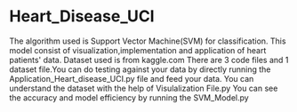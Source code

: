 # Heart_Disease_UCI
The algorithm used is Support Vector Machine(SVM) for classification.
This model consist of visualization,implementation and application of heart patients' data.
Dataset used is from kaggle.com
There are 3 code files and 1 dataset file.You can do testing against your data by directly running the Application_Heart_disease_UCI.py file and feed your data.
You can understand the dataset with the help of Visulalization File.py
You can see the accuracy and model efficiency by running the SVM_Model.py
